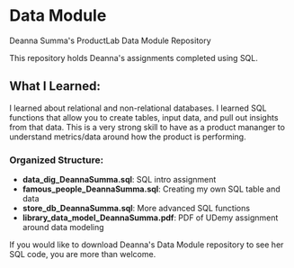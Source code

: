 # Data Module

Deanna Summa's ProductLab Data Module Repository

This repository holds Deanna's assignments completed using SQL.

## What I Learned:
I learned about relational and non-relational databases. I learned SQL functions that allow you to create tables, input data, and pull out insights from that data. This is a very strong skill to have as a product mananger to understand metrics/data around how the product is performing.

### Organized Structure:
- **data_dig_DeannaSumma.sql**: SQL intro assignment
- **famous_people_DeannaSumma.sql**: Creating my own SQL table and data
- **store_db_DeannaSumma.sql**: More advanced SQL functions
- **library_data_model_DeannaSumma.pdf**: PDF of UDemy assignment around data modeling 

If you would like to download Deanna's Data Module repository to see her SQL code, you are more than welcome.
